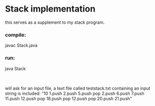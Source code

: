 <h1>Stack implementation</h1>

this serves as a supplement to my stack program.

<h3>compile:</h3> 
javac Stack.java
<h3>run:</h3>
java Stack

<br></br>
will ask for an input file, a text file called teststack.txt containing an input string is included:
"10 1.push 2.push 5.push pop 2.push 6.push 7.push 11.push 12.push pop 18.push pop 12.push pop 20.push 21.push"

